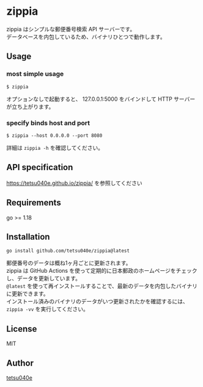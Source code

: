 # zippia

zippia はシンプルな郵便番号検索 API サーバーです。  
データベースを内包しているため、バイナリひとつで動作します。  

## Usage

### most simple usage
```
$ zippia
```
オプションなしで起動すると、 127.0.0.1:5000 をバインドして HTTP サーバーが立ち上がります。

### specify binds host and port

```
$ zippia --host 0.0.0.0 --port 8080
```

詳細は `zippia -h` を確認してください。

## API specification

https://tetsu040e.github.io/zippia/ を参照してください


## Requirements

go >= 1.18

## Installation

```
go install github.com/tetsu040e/zippia@latest
```

郵便番号のデータは概ね1ヶ月ごとに更新されます。  
zippia は GitHub Actions を使って定期的に日本郵政のホームページをチェックし、データを更新しています。  
`@latest` を使って再インストールすることで、最新のデータを内包したバイナリに更新できます。　　  
インストール済みのバイナリのデータがいつ更新されたかを確認するには、 `zippia -vv` を実行してください。  

## License

MIT

## Author

[tetsu040e](https://github.com/tetsu040e)
